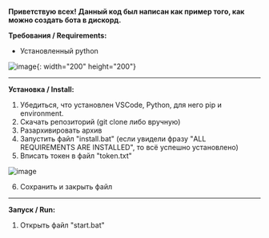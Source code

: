**Приветствую всех!**
__Данный код был написан как пример того, как можно создать бота в дискорд.__

**Требования / Requirements:**

- Установленный python

![image](https://github.com/fiseyy/discord.economics.bot/assets/130793948/7b119947-8ee5-4465-b702-5ec8698067cc){: width="200" height="200"}

--------------------------

**Установка / Install:**

1. Убедиться, что установлен VSCode, Python, для него pip и environment.
2. Скачать репозиторий (git clone либо вручную)
3. Разархивировать архив
4. Запустить файл "install.bat" (если увидели фразу "ALL REQUIREMENTS ARE INSTALLED", то всё успешно установлено)
5. Вписать токен в файл "token.txt"

![image](https://github.com/fiseyy/discord.economics.bot/assets/130793948/fca9757c-7e64-4bd2-be1f-2959ce99a76e)

6. Сохранить и закрыть файл

--------------------------

**Запуск / Run:**
1. Открыть файл "start.bat"

